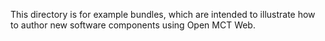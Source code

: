 This directory is for example bundles, which are intended to illustrate 
how to author new software components using Open MCT Web.
